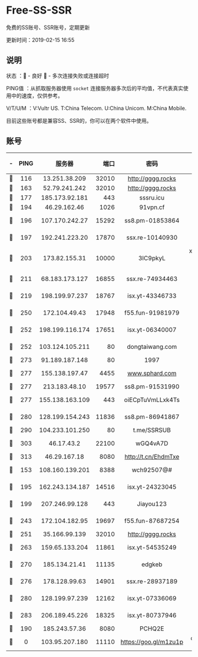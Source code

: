 # Free-SS-SSR

免费的SS账号、SSR账号，定期更新

更新时间：2019-02-15 16:55

## 说明

状态     ：🙂 - 良好 🙁 - 多次连接失败或连接超时

PING值   ：从抓取服务器使用 `socket` 连接服务器多次后的平均值，不代表真实使用中的速度，仅供参考。

V/T/U/M  ：V:Vultr US. T:China Telecom. U:China Unicom. M:China Mobile.

目前这些账号都是兼容SS、SSR的，你可以在两个软件中使用。

## 账号

|-|PING|服务器|端口|密码|加密方式|区域|V/T/U/M|
|:----:|:----:|:-----:|-----:|:----:|:----:|:----:|:----:|
|🙂|116|13.251.38.209|32010|http://gggg.rocks|chacha20|SG|10↑/10↑/9↑/10↑|
|🙂|163|52.79.241.242|32010|http://gggg.rocks|chacha20|KR|7↑/7↑/8↓/9↑|
|🙂|177|185.173.92.181|443|sssru.icu|rc4-md5|RU|10↑/9↑/10↑/10↑|
|🙂|194|46.29.162.46|1026|91vpn.cf|rc4-md5|RU|10↑/9↑/8↑/10↑|
|🙂|196|107.170.242.27|15292|ss8.pm-01853864|aes-256-cfb|US|10↑/10↑/9↑/10↑|
|🙂|197|192.241.223.20|17870|ssx.re-10140930|aes-256-cfb|US|7↑/7↑/6↑/7↑|
|🙂|203|173.82.155.31|10000|3IC9pkyL|xchacha20-ietf-poly1305|US|7↑/9↑/9↑/9↑|
|🙂|211|68.183.173.127|16855|ssx.re-74934463|aes-256-cfb|US|7↑/7↑/6↑/7↑|
|🙂|219|198.199.97.237|18767|isx.yt-43346733|aes-256-cfb|US|10↑/10↑/10↑/10↑|
|🙂|250|172.104.49.43|17948|f55.fun-91981979|aes-256-cfb|SG|10↑/10↑/9↑/10↑|
|🙂|252|198.199.116.174|17651|isx.yt-06340007|aes-256-cfb|US|10↑/10↑/10↑/10↑|
|🙂|252|103.124.105.211|80|dongtaiwang.com|aes-256-cfb|US|9↑/10↑/10↑/10↑|
|🙂|273|91.189.187.148|80|1997|chacha20|US|10↑/10↑/10↑/10↑|
|🙂|277|155.138.197.47|4455|www.sphard.com|aes-256-cfb|US|8↑/10↑/9↑/10↑|
|🙂|277|213.183.48.10|19577|ss8.pm-91531990|rc4-md5|RU|7↑/7↑/6↑/7↑|
|🙂|277|155.138.163.109|443|oiECpTuVmLLxk4Ts|aes-256-cfb|US|6↑/10↑/10↑/10↑|
|🙂|280|128.199.154.243|11836|ss8.pm-86941867|aes-256-cfb|SG|10↑/10↑/9↑/10↑|
|🙂|290|104.233.101.250|80|t.me/SSRSUB|rc4-md5|CA|10↑/9↑/8↑/9↑|
|🙂|303|46.17.43.2|22100|wGQ4vA7D|aes-256-gcm|RU|3↓/10↑/10↑/10↑|
|🙂|313|46.29.167.18|8080|http://t.cn/EhdmTxe|rc4-md5|RU|9↑/8↑/7↑/8↑|
|🙂|153|108.160.139.201|8388|wch92507@#|aes-256-cfb|JP|5↑/10↑/10↑/10↑|
|🙂|195|162.243.134.187|14516|isx.yt-24323045|aes-256-cfb|US|10↑/10↑/10↑/10↑|
|🙂|199|207.246.99.128|443|Jiayou123|aes-256-cfb|US|10↑/10↑/10↑/9↑|
|🙂|243|172.104.182.95|19697|f55.fun-87687254|aes-256-cfb|SG|10↑/10↑/9↑/10↑|
|🙂|251|35.166.99.139|32010|http://gggg.rocks|chacha20|US|5↑/5↑/4↓/5↑|
|🙂|263|159.65.133.204|11861|isx.yt-54535249|aes-256-cfb|SG|10↑/10↑/10↑/10↑|
|🙂|270|185.134.21.41|11135|edgkeb|aes-256-cfb|GB|10↑/10↑/10↑/10↑|
|🙂|276|178.128.99.63|14901|ssx.re-28937189|aes-256-cfb|SG|7↑/7↑/6↑/7↑|
|🙂|280|128.199.97.239|12162|isx.yt-07336069|aes-256-cfb|SG|10↑/10↑/10↑/10↑|
|🙂|283|206.189.45.226|18325|isx.yt-80737946|aes-256-cfb|SG|10↑/10↑/10↑/10↑|
|🙁|190|185.243.57.36|8080|PCHQ2E|rc4-md5|US|10↑/10↑/10↑/10↑|
|🙁|0|103.95.207.180|11110|https://goo.gl/m1zu1p|chacha20-ietf|US|7↑/8↑/7↓/7↑|
